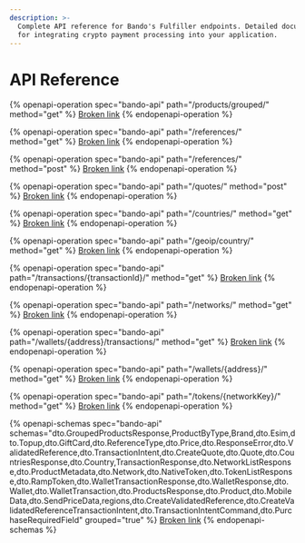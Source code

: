 ```yaml
---
description: >-
  Complete API reference for Bando's Fulfiller endpoints. Detailed documentation
  for integrating crypto payment processing into your application.
---
```


# API Reference

{% openapi-operation spec="bando-api" path="/products/grouped/" method="get" %}
[Broken link](broken-reference)
{% endopenapi-operation %}

{% openapi-operation spec="bando-api" path="/references/" method="get" %}
[Broken link](broken-reference)
{% endopenapi-operation %}

{% openapi-operation spec="bando-api" path="/references/" method="post" %}
[Broken link](broken-reference)
{% endopenapi-operation %}

{% openapi-operation spec="bando-api" path="/quotes/" method="post" %}
[Broken link](broken-reference)
{% endopenapi-operation %}

{% openapi-operation spec="bando-api" path="/countries/" method="get" %}
[Broken link](broken-reference)
{% endopenapi-operation %}

{% openapi-operation spec="bando-api" path="/geoip/country/" method="get" %}
[Broken link](broken-reference)
{% endopenapi-operation %}

{% openapi-operation spec="bando-api" path="/transactions/{transactionId}/" method="get" %}
[Broken link](broken-reference)
{% endopenapi-operation %}

{% openapi-operation spec="bando-api" path="/networks/" method="get" %}
[Broken link](broken-reference)
{% endopenapi-operation %}

{% openapi-operation spec="bando-api" path="/wallets/{address}/transactions/" method="get" %}
[Broken link](broken-reference)
{% endopenapi-operation %}

{% openapi-operation spec="bando-api" path="/wallets/{address}/" method="get" %}
[Broken link](broken-reference)
{% endopenapi-operation %}

{% openapi-operation spec="bando-api" path="/tokens/{networkKey}/" method="get" %}
[Broken link](broken-reference)
{% endopenapi-operation %}

{% openapi-schemas spec="bando-api" schemas="dto.GroupedProductsResponse,ProductByType,Brand,dto.Esim,dto.Topup,dto.GiftCard,dto.ReferenceType,dto.Price,dto.ResponseError,dto.ValidatedReference,dto.TransactionIntent,dto.CreateQuote,dto.Quote,dto.CountriesResponse,dto.Country,TransactionResponse,dto.NetworkListResponse,dto.ProductMetadata,dto.Network,dto.NativeToken,dto.TokenListResponse,dto.RampToken,dto.WalletTransactionResponse,dto.WalletResponse,dto.Wallet,dto.WalletTransaction,dto.ProductsResponse,dto.Product,dto.MobileData,dto.SendPriceData,regions,dto.CreateValidatedReference,dto.CreateValidatedReferenceTransactionIntent,dto.TransactionIntentCommand,dto.PurchaseRequiredField" grouped="true" %}
[Broken link](broken-reference)
{% endopenapi-schemas %}
